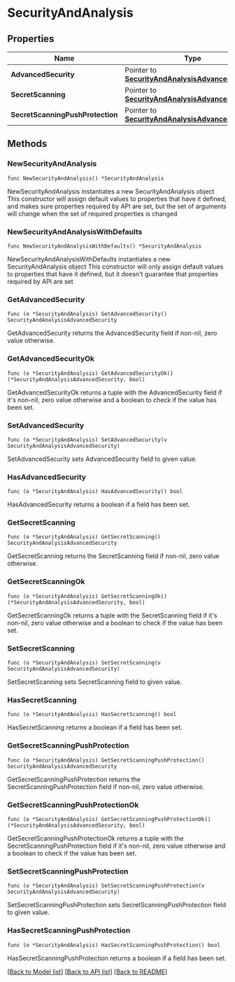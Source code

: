 # SecurityAndAnalysis

## Properties

Name | Type | Description | Notes
------------ | ------------- | ------------- | -------------
**AdvancedSecurity** | Pointer to [**SecurityAndAnalysisAdvancedSecurity**](SecurityAndAnalysisAdvancedSecurity.md) |  | [optional] 
**SecretScanning** | Pointer to [**SecurityAndAnalysisAdvancedSecurity**](SecurityAndAnalysisAdvancedSecurity.md) |  | [optional] 
**SecretScanningPushProtection** | Pointer to [**SecurityAndAnalysisAdvancedSecurity**](SecurityAndAnalysisAdvancedSecurity.md) |  | [optional] 

## Methods

### NewSecurityAndAnalysis

`func NewSecurityAndAnalysis() *SecurityAndAnalysis`

NewSecurityAndAnalysis instantiates a new SecurityAndAnalysis object
This constructor will assign default values to properties that have it defined,
and makes sure properties required by API are set, but the set of arguments
will change when the set of required properties is changed

### NewSecurityAndAnalysisWithDefaults

`func NewSecurityAndAnalysisWithDefaults() *SecurityAndAnalysis`

NewSecurityAndAnalysisWithDefaults instantiates a new SecurityAndAnalysis object
This constructor will only assign default values to properties that have it defined,
but it doesn't guarantee that properties required by API are set

### GetAdvancedSecurity

`func (o *SecurityAndAnalysis) GetAdvancedSecurity() SecurityAndAnalysisAdvancedSecurity`

GetAdvancedSecurity returns the AdvancedSecurity field if non-nil, zero value otherwise.

### GetAdvancedSecurityOk

`func (o *SecurityAndAnalysis) GetAdvancedSecurityOk() (*SecurityAndAnalysisAdvancedSecurity, bool)`

GetAdvancedSecurityOk returns a tuple with the AdvancedSecurity field if it's non-nil, zero value otherwise
and a boolean to check if the value has been set.

### SetAdvancedSecurity

`func (o *SecurityAndAnalysis) SetAdvancedSecurity(v SecurityAndAnalysisAdvancedSecurity)`

SetAdvancedSecurity sets AdvancedSecurity field to given value.

### HasAdvancedSecurity

`func (o *SecurityAndAnalysis) HasAdvancedSecurity() bool`

HasAdvancedSecurity returns a boolean if a field has been set.

### GetSecretScanning

`func (o *SecurityAndAnalysis) GetSecretScanning() SecurityAndAnalysisAdvancedSecurity`

GetSecretScanning returns the SecretScanning field if non-nil, zero value otherwise.

### GetSecretScanningOk

`func (o *SecurityAndAnalysis) GetSecretScanningOk() (*SecurityAndAnalysisAdvancedSecurity, bool)`

GetSecretScanningOk returns a tuple with the SecretScanning field if it's non-nil, zero value otherwise
and a boolean to check if the value has been set.

### SetSecretScanning

`func (o *SecurityAndAnalysis) SetSecretScanning(v SecurityAndAnalysisAdvancedSecurity)`

SetSecretScanning sets SecretScanning field to given value.

### HasSecretScanning

`func (o *SecurityAndAnalysis) HasSecretScanning() bool`

HasSecretScanning returns a boolean if a field has been set.

### GetSecretScanningPushProtection

`func (o *SecurityAndAnalysis) GetSecretScanningPushProtection() SecurityAndAnalysisAdvancedSecurity`

GetSecretScanningPushProtection returns the SecretScanningPushProtection field if non-nil, zero value otherwise.

### GetSecretScanningPushProtectionOk

`func (o *SecurityAndAnalysis) GetSecretScanningPushProtectionOk() (*SecurityAndAnalysisAdvancedSecurity, bool)`

GetSecretScanningPushProtectionOk returns a tuple with the SecretScanningPushProtection field if it's non-nil, zero value otherwise
and a boolean to check if the value has been set.

### SetSecretScanningPushProtection

`func (o *SecurityAndAnalysis) SetSecretScanningPushProtection(v SecurityAndAnalysisAdvancedSecurity)`

SetSecretScanningPushProtection sets SecretScanningPushProtection field to given value.

### HasSecretScanningPushProtection

`func (o *SecurityAndAnalysis) HasSecretScanningPushProtection() bool`

HasSecretScanningPushProtection returns a boolean if a field has been set.


[[Back to Model list]](../README.md#documentation-for-models) [[Back to API list]](../README.md#documentation-for-api-endpoints) [[Back to README]](../README.md)


